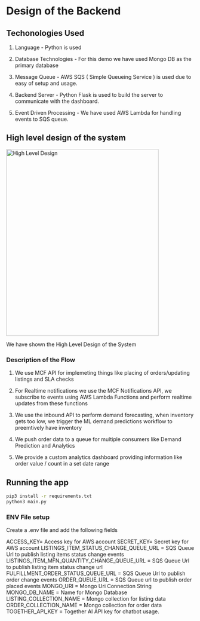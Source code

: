 # Design of the Backend

## Techonologies Used

1. Language - Python is used

2. Database Technologies - For this demo we have used Mongo DB as the primary database

3. Message Queue - AWS SQS ( Simple Queueing Service ) is used due to easy of setup and usage.

4. Backend Server - Python Flask is used to build the server to communicate with the dashboard.

5. Event Driven Processing - We have used AWS Lambda for handling events to SQS queue.

## High level design of the system

<img src="https://drive.google.com/uc?export=view&id=1l_GoIILAbVSXnVF9dgJhgIHWpTSC4n2L" alt="High Level Design" width="90%" height="500">

We have shown the High Level Design of the System

### Description of the Flow

1. We use MCF API for implemeting things like placing of orders/updating listings and SLA checks

2. For Realtime notifications we use the MCF Notifications API, we subscribe to events using AWS Lambda Functions and perform realtime updates from these functions

3. We use the inbound API to perform demand forecasting, when inventory gets too low, we trigger the ML demand predictions workflow to preemtively have inventory

4. We push order data to a queue for multiple consumers like Demand Prediction and Analytics

5. We provide a custom analytics dashboard providing information like order value / count in a set date range

## Running the app

```bash
pip3 install -r requirements.txt
python3 main.py
```

### ENV File setup

Create a .env file and add the following fields

ACCESS_KEY= Access key for AWS account
SECRET_KEY= Secret key for AWS account
LISTINGS_ITEM_STATUS_CHANGE_QUEUE_URL = SQS Queue Url to publish listing items status change events
LISTINGS_ITEM_MFN_QUANTITY_CHANGE_QUEUE_URL = SQS Queue Url to publish listing item status change url
FULFILLMENT_ORDER_STATUS_QUEUE_URL = SQS Queue Url to publish order change events
ORDER_QUEUE_URL = SQS Queue url to publish order placed events
MONGO_URI = Mongo Uri Connection String
MONGO_DB_NAME = Name for Mongo Database
LISTING_COLLECTION_NAME = Mongo collection for listing data
ORDER_COLLECTION_NAME = Mongo collection for order data
TOGETHER_API_KEY = Together AI API  key for chatbot usage.